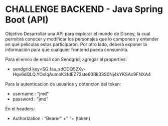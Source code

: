 # CHALLENGE BACKEND - Java Spring Boot (API)

Objetivo
Desarrollar una API para explorar el mundo de Disney, la cual permitirá conocer y modificar los
personajes que lo componen y entender en qué películas estos participaron. Por otro lado, deberá
exponer la información para que cualquier frontend pueda consumirla.

Para el envio de email con Sendgrid, agregar al properties:
- sendgrid.key=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

Para la autenticacion de usuarios y obtencion del token:
- username : "jmd"
- password : "jmd"

En el headers:
- Authorization : "Bearer" +" "+ (token)
